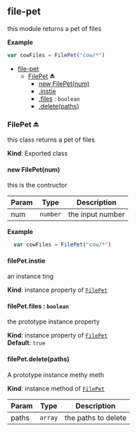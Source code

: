 <a name="module_file-pet"></a>

## file-pet
this module returns a pet of files

**Example**  
```js
var cowFiles = FilePet("cow/*")
```

* [file-pet](#module_file-pet)
    * [FilePet](#exp_module_file-pet--FilePet) ⏏
        * [new FilePet(num)](#new_module_file-pet--FilePet_new)
        * [.instie](#module_file-pet--FilePet+instie)
        * [.files](#module_file-pet--FilePet+files) : <code>boolean</code>
        * [.delete(paths)](#module_file-pet--FilePet+delete)

<a name="exp_module_file-pet--FilePet"></a>

### FilePet ⏏
this class returns a pet of files

**Kind**: Exported class  
<a name="new_module_file-pet--FilePet_new"></a>

#### new FilePet(num)
this is the contructor


| Param | Type | Description |
| --- | --- | --- |
| num | <code>number</code> | the input number |

**Example**  
```js
  var cowFiles = FilePet("cow/*")
  ```
  
<a name="module_file-pet--FilePet+instie"></a>

#### filePet.instie
an instance ting

**Kind**: instance property of <code>[FilePet](#exp_module_file-pet--FilePet)</code>  
<a name="module_file-pet--FilePet+files"></a>

#### filePet.files : <code>boolean</code>
the prototype instance property

**Kind**: instance property of <code>[FilePet](#exp_module_file-pet--FilePet)</code>  
**Default**: <code>true</code>  
<a name="module_file-pet--FilePet+delete"></a>

#### filePet.delete(paths)
A prototype instance methy meth

**Kind**: instance method of <code>[FilePet](#exp_module_file-pet--FilePet)</code>  

| Param | Type | Description |
| --- | --- | --- |
| paths | <code>array</code> | the paths to delete |

